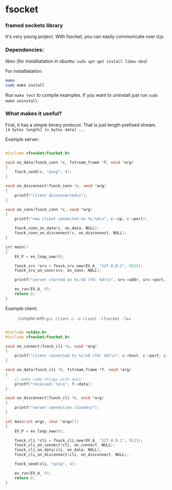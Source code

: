 # fsocket

### framed sockets library

It's very young project. With fsocket, you can easily communicate over tcp.

### Dependencies:
libev (for installiatation in ubuntu: `sudo apt-get install libev-dev`)

For installiatation:
```sh
make
sudo make install
```

Run `make test` to compile examples.
If you want to uninstall just run `sudo make uninstall`.

### What makes it useful?
First, it has a simple binary protocol. That is just length prefixed stream.<br/>
`[4 bytes length] [n bytes data] ...`

Example server:
```c

#include <fsocket/fsocket.h>

void on_data(fsock_conn *c, fstream_frame *f, void *arg)
{
    fsock_send(c, "pong", 4);
}

void on_disconnect(fsock_conn *c, void *arg)
{
    printf("client disconnected\n");
}

void on_conn(fsock_conn *c, void *arg)
{
    printf("new client connected on %s:%d\n", c->ip, c->port);

    fsock_conn_on_data(c, on_data, NULL);
    fsock_conn_on_disconnect(c, on_disconnect, NULL);
}

int main()
{
    EV_P = ev_loop_new(0);

    fsock_srv *srv = fsock_srv_new(EV_A_ "127.0.0.1", 9123);
    fsock_srv_on_conn(srv, on_conn, NULL);

    printf("server started on %s:%d (fd: %d)\n", srv->addr, srv->port, srv->fd);

    ev_run(EV_A_ 0);
    return 0;
}

```

Example client:
> compile with `gcc client.c -o client -lfsocket -lev`

```c

#include <stdio.h>
#include <fsocket/fsocket.h>

void on_connect(fsock_cli *c, void *arg)
{
    printf("client connected to %s:%d (fd: %d)\n", c->host, c->port, c->fd);
}

void on_data(fsock_cli *c, fstream_frame *f, void *arg)
{
    // make some things with data
    printf("received: %s\n", f->data);
}

void on_disconnect(fsock_cli *c, void *arg)
{
    printf("server connection closed\n");
}

int main(int argc, char *argv[])
{
    EV_P = ev_loop_new(0);

    fsock_cli *cli = fsock_cli_new(EV_A_ "127.0.0.1", 9123);
    fsock_cli_on_connect(cli, on_connect, NULL);
    fsock_cli_on_data(cli, on_data, NULL);
    fsock_cli_on_disconnect(cli, on_disconnect, NULL);

    fsock_send(cli, "ping", 4);

    ev_run(EV_A_ 0);
    return 0;
}

```